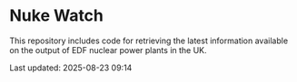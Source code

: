 # Nuke Watch

This repository includes code for retrieving the latest information available on the output of EDF nuclear power plants in the UK.

Last updated: 2025-08-23 09:14